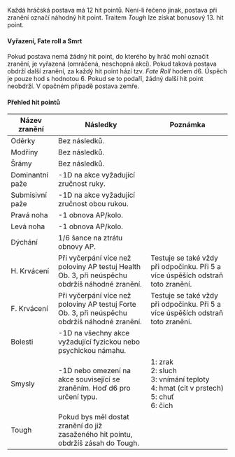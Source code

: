 Každá hráčská postava má 12 hit pointů. Není-li řečeno jinak, postava při zranění označí náhodný hit point. Traitem *Tough* lze získat bonusový 13. hit point. 

#### Vyřazení, Fate roll a Smrt
Pokud postava nemá žádný hit point, do kterého by hráč mohl označit zranění, je vyřazená (omráčená, neschopná akcí).
Pokud taková postava obdrží další zranění, za každý hit point hází tzv. *Fate Roll* hodem d6. Úspěch je pouze hod s hodnotou 6. Pokud se to podaří, žádný další hit point neobdrží. V opačném případě postava zemře. 

#### Přehled hit pointů

| Název zranění   | Následky                                                                                       | Poznámka                                                                                   |
| --------------- | ---------------------------------------------------------------------------------------------- | ------------------------------------------------------------------------------------------ |
| Oděrky          | Bez následků.                                                                                  |                                                                                            |
| Modřiny         | Bez následků.                                                                                  |                                                                                            |
| Šrámy           | Bez následků.                                                                                  |                                                                                            |
| Dominantní paže | -1D na akce vyžadující zručnost ruky.                                                          |                                                                                            |
| Submisivní paže | -1D na akce vyžadující zručnost obou rukou.                                                    |                                                                                            |
| Pravá noha      | -1 obnova AP/kolo.                                                                             |                                                                                            |
| Levá noha       | -1 obnova AP/kolo.                                                                             |                                                                                            |
| Dýchání         | 1/6 šance na ztrátu obnovy AP.                                                                 |                                                                                            |
| H. Krvácení     | Při vyčerpání více než poloviny AP testuj Health Ob. 3, při neúspěchu obdržíš náhodné zranění. | Testuje se také vždy při odpočinku. Při 5 a více úspěších odstraň toto zranění.            |
| F. Krvácení     | Při vyčerpání více než poloviny AP testuj Forte Ob. 3, při neúspěchu obdržíš náhodné zranění.  | Testuje se také vždy při odpočinku. Při 5 a více úspěších odstraň toto zranění.            |
| Bolesti         | -1D na všechny akce vyžadující fyzickou nebo psychickou námahu.                                |                                                                                            |
| Smysly          | -1D nebo omezení na akce související se zraněním. Hoď d6 pro určení typu.                      | 1: zrak<br>2: sluch<br>3: vnímání teploty<br>4: hmat (cit v prstech)<br>5: chuť<br>6: čich |
| Tough           | Pokud bys měl dostat zranění do již zasaženého hit pointu, obdržíš zásah do Tough.             |                                                                                            |

